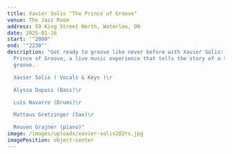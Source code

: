 ```yaml
---
title: Xavier Solis "The Prince of Groove"
venue: The Jazz Room
address: 59 King Street North, Waterloo, ON
date: 2025-01-16
start: '"2000"'
end: '"2230"'
description: "Get ready to groove like never before with Xavier Solis: The
  Prince of Groove, a live music experience that tells the story of a timeless
  groove.

  Xavier Solis ( Vocals & Keys )\r

  Alyssa Dupuis (Bass)\r

  Luis Navarro (Drums)\r

  Mattaus Gretzinger (Sax)\r

  Reuven Grajner (piano)"
image: /images/uploads/xavier-solis202rs.jpg
imagePosition: object-center
---
```

